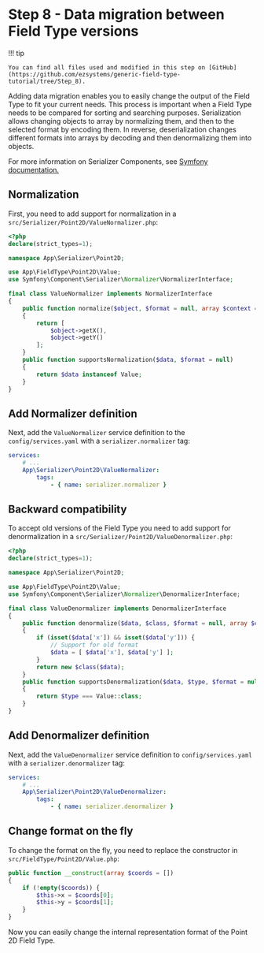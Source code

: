# Step 8 -  Data migration between Field Type versions

!!! tip

    You can find all files used and modified in this step on [GitHub](https://github.com/ezsystems/generic-field-type-tutorial/tree/Step_8).

Adding data migration enables you to easily change the output of the Field Type to fit your current needs.
This process is important when a Field Type needs to be compared for sorting and searching purposes.
Serialization allows changing objects to array by normalizing them, and then to the selected format by encoding them.
In reverse, deserialization changes different formats into arrays by decoding and then denormalizing them into objects.

For more information on Serializer Components, see [Symfony documentation.](https://symfony.com/doc/4.3/components/serializer.html)

## Normalization 

First, you need to add support for normalization in a `src/Serializer/Point2D/ValueNormalizer.php`:

```php
<?php
declare(strict_types=1);

namespace App\Serializer\Point2D;

use App\FieldType\Point2D\Value;
use Symfony\Component\Serializer\Normalizer\NormalizerInterface;

final class ValueNormalizer implements NormalizerInterface
{
    public function normalize($object, $format = null, array $context = [])
    {
        return [
            $object->getX(),
            $object->getY()
        ];
    }
    public function supportsNormalization($data, $format = null)
    {
        return $data instanceof Value;
    }
}
```

##  Add Normalizer definition

Next, add the `ValueNormalizer` service definition to the `config/services.yaml` with a `serializer.normalizer` tag:
 
```yaml
services:
    # ...
    App\Serializer\Point2D\ValueNormalizer:
        tags:
            - { name: serializer.normalizer }
```

## Backward compatibility

To accept old versions of the Field Type you need to add support for denormalization in a `src/Serializer/Point2D/ValueDenormalizer.php`:

```php
<?php
declare(strict_types=1);

namespace App\Serializer\Point2D;

use App\FieldType\Point2D\Value;
use Symfony\Component\Serializer\Normalizer\DenormalizerInterface;

final class ValueDenormalizer implements DenormalizerInterface
{
    public function denormalize($data, $class, $format = null, array $context = [])
    {
        if (isset($data['x']) && isset($data['y'])) {
            // Support for old format
            $data = [ $data['x'], $data['y'] ];
        }
        return new $class($data);
    }
    public function supportsDenormalization($data, $type, $format = null)
    {
        return $type === Value::class;
    }
}
```

## Add Denormalizer definition

Next, add the `ValueDenormalizer` service definition to `config/services.yaml` with a `serializer.denormalizer` tag:
 
```yaml
services:
    # ...
    App\Serializer\Point2D\ValueDenormalizer:
        tags:
            - { name: serializer.denormalizer }
```

## Change format on the fly

To change the format on the fly, you need to replace the constructor in `src/FieldType/Point2D/Value.php`:

```php
public function __construct(array $coords = [])
{
    if (!empty($coords)) {
        $this->x = $coords[0];
        $this->y = $coords[1];
    }
}
```

Now you can easily change the internal representation format of the Point 2D Field Type.
